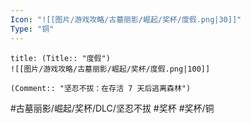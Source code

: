 ```yaml
---
Icon: "![[图片/游戏攻略/古墓丽影/崛起/奖杯/度假.png|30]]"
Type: "铜"
---
```

```ad-common-bronze-trophy
title: (Title:: "度假")
![[图片/游戏攻略/古墓丽影/崛起/奖杯/度假.png|100]]

(Comment:: "坚忍不拔：在存活 7 天后逃离森林")
```

#古墓丽影/崛起/奖杯/DLC/坚忍不拔 #奖杯 #奖杯/铜
